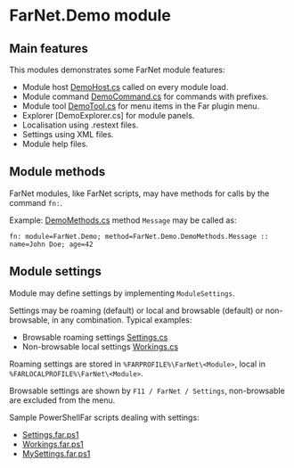 # FarNet.Demo module

## Main features

This modules demonstrates some FarNet module features:

- Module host [DemoHost.cs](DemoHost.cs) called on every module load.
- Module command [DemoCommand.cs](DemoCommand.cs) for commands with prefixes.
- Module tool [DemoTool.cs](DemoTool.cs) for menu items in the Far plugin menu.
- Explorer [DemoExplorer.cs] for module panels.
- Localisation using .restext files.
- Settings using XML files.
- Module help files.

## Module methods

FarNet modules, like FarNet scripts, may have methods for calls by the command `fn:`.

Example: [DemoMethods.cs](DemoMethods.cs) method `Message` may be called as:

    fn: module=FarNet.Demo; method=FarNet.Demo.DemoMethods.Message :: name=John Doe; age=42

## Module settings

Module may define settings by implementing `ModuleSettings`.

Settings may be roaming (default) or local and browsable (default) or non-browsable, in any combination.
Typical examples:

- Browsable roaming settings [Settings.cs](Settings.cs)
- Non-browsable local settings [Workings.cs](Workings.cs)

Roaming settings are stored in `%FARPROFILE%\FarNet\<Module>`, local in `%FARLOCALPROFILE%\FarNet\<Module>`.

Browsable settings are shown by `F11 / FarNet / Settings`, non-browsable are excluded from the menu.

Sample PowerShellFar scripts dealing with settings:

- [Settings.far.ps1](Scripts/Settings.far.ps1)
- [Workings.far.ps1](Scripts/Workings.far.ps1)
- [MySettings.far.ps1](Scripts/MySettings.far.ps1)

